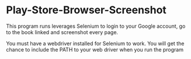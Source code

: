 # Play-Store-Browser-Screenshot
This program runs leverages Selenium to login to your Google account, go to the book linked and screenshot every page. 

You must have a webdriver installed for Selenium to work. You will get the chance to include the PATH to your web driver when you run the program
